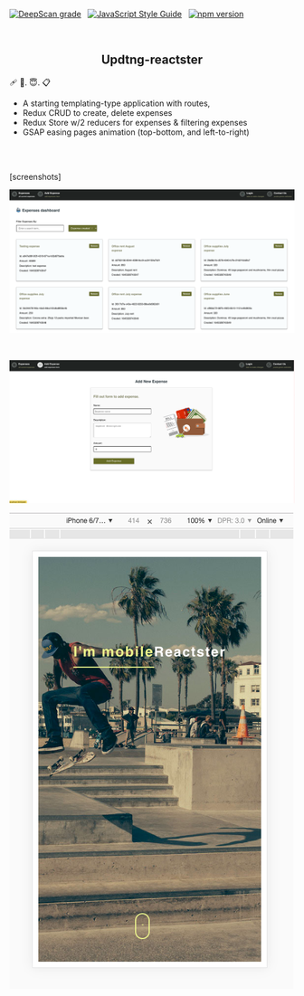 [![DeepScan grade](https://deepscan.io/api/teams/16862/projects/20196/branches/544280/badge/grade.svg)](https://deepscan.io/dashboard#view=project&tid=16862&pid=20196&bid=544280) &nbsp; [![JavaScript Style Guide](https://img.shields.io/badge/code_style-standard-brightgreen.svg)](https:/github.com/stefan22/updtng-reactster.git) &nbsp; [![npm version](https://badge.fury.io/js/react.svg)](https://badge.fury.io/js/react)

<br />


<h2 align="center">Updtng-reactster</h2>

 🩹 📆. 😇.  📋


- A starting templating-type application with routes, 
- Redux CRUD to create, delete expenses
- Redux Store w/2 reducers for expenses & filtering expenses
- GSAP easing pages animation (top-bottom, and left-to-right)
  
  


<br/><br/>

[screenshots]

![All Expenses](./src/images/All-Expenses.png)

<br />

![Add Expense](./src/images/Add-Expense.png)

![Landing mobile](./src/images/sofar.png)
